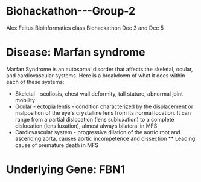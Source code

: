 # Biohackathon---Group-2
Alex Feltus Bioinformatics class Biohackathon Dec 3 and Dec 5
# Disease: Marfan syndrome
Marfan Syndrome is an autosomal disorder that affects the skeletal, ocular, and   cardiovascular systems. Here is a breakdown of what it does within each of these systems:

* Skeletal - scoliosis, chest wall deformity, tall stature, abnormal joint mobility
* Ocular - ectopia lentis - condition characterized by the displacement or malposition of the eye's crystalline lens from its normal location. It can range from a partial dislocation (lens subluxation) to a complete dislocation (lens luxation), almost always bilateral in MFS
* Cardiovascular system - progressive dilation of the aortic root and ascending aorta, causes aortic incompetence and dissection
** Leading cause of premature death in MFS

# Underlying Gene: FBN1
